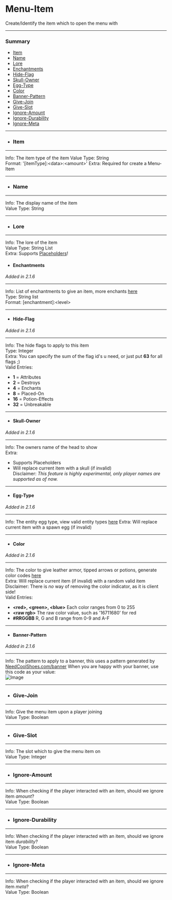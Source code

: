 # Menu-Item #
Create/Identify the item which to open the menu with  
***
### Summary ###
  - [Item](#item)
  - [Name](#name)
  - [Lore](#lore)
  - [Enchantments](#enchantments)
  - [Hide-Flag](#hide-flag)
  - [Skull-Owner](#skull-owner)
  - [Egg-Type](#egg-type)
  - [Color](#color)
  - [Banner-Pattern](#banner-pattern)
  - [Give-Join](#give-join)
  - [Give-Slot](#give-slot)
  - [Ignore-Amount](#rows)
  - [Ignore-Durability](#commands)
  - [Ignore-Meta](#items)
***
- ### Item ###
***
  Info: The item type of the item 
  Value Type: String  
  Format: '[itemType]:\<data\>:\<amount\>'
  Extra: Required for create a Menu-Item
***
- ### Name ###
***
  Info: The display name of the item  
  Value Type: String
***
- ### Lore ###
***
  Info: The lore of the item  
  Value Type: String List  
  Extra: Supports [Placeholders](frames.md#placeholders)!
- #### Enchantments ####
*Added in 2.1.6*
***
Info: List of enchantments to give an item, more enchants [here](https://hub.spigotmc.org/javadocs/spigot/org/bukkit/enchantments/Enchantment.html)   
Type: String list  
Format: \[enchantment\]:\<level\>   
***
- #### Hide-Flag ####
*Added in 2.1.6*
***
Info: The hide flags to apply to this item  
Type: Integer  
Extra: You can specify the sum of the flag id's u need, or just put **63** for all flags ;)  
Valid Entries:
 - **1** = Attributes
 - **2** = Destroys
 - **4** = Enchants
 - **8** = Placed-On
 - **16** = Potion-Effects
 - **32** = Unbreakable
***
- #### Skull-Owner ####
*Added in 2.1.6*
***
Info: The owners name of the head to show  
Extra:
 - Supports Placeholders  
 - Will replace current item with a skull (if invalid)  
Disclaimer: *This feature is highly experimental, only player names are supported as of now.*  
***
- #### Egg-Type ####
*Added in 2.1.6*
***
Info: The entity egg type, view valid entity types [here](https://hub.spigotmc.org/javadocs/spigot/org/bukkit/entity/EntityType.html)
Extra: Will replace current item with a spawn egg (if invalid)
***
- #### Color ####
*Added in 2.1.6*
***
Info: The color to give leather armor, tipped arrows or potions, generate color codes [here](https://minecraftcommand.science/armor-generator)  
Extra: Will replace current item (if invalid) with a random valid item  
Disclaimer: There is *no* way of removing the color indicator, as it is client side!  
Valid Entries:
 - **\<red\>, \<green\>, \<blue\>** Each color ranges from 0 to 255
 - **\<raw rgb\>** The raw color value, such as '16711680' for red
 - **#RRGGBB** R, G and B range from 0-9 and A-F
***
- #### Banner-Pattern ###
*Added in 2.1.6*
***
 Info: The pattern to apply to a banner, this uses a pattern generated by [NeedCoolShoes.com/banner](http://www.needcoolshoes.com/banner)
 When you are happy with your banner, use this code as your value:  
 ![Image](https://imgur.com/ahWdXfu.png)
***
- ### Give-Join ###
***
  Info: Give the menu item upon a player joining  
  Value Type: Boolean
***
- ### Give-Slot ###
***
  Info: The slot which to give the menu item on  
  Value Type: Integer
***
- ### Ignore-Amount ###
***
  Info: When checking if the player interacted with an item, should we ignore item *amount*?  
  Value Type: Boolean
***
- ### Ignore-Durability ###
***
  Info: When checking if the player interacted with an item, should we ignore item *durability*?  
  Value Type: Boolean
***
- ### Ignore-Meta ###
***
  Info: When checking if the player interacted with an item, should we ignore item *meta*?  
  Value Type: Boolean
